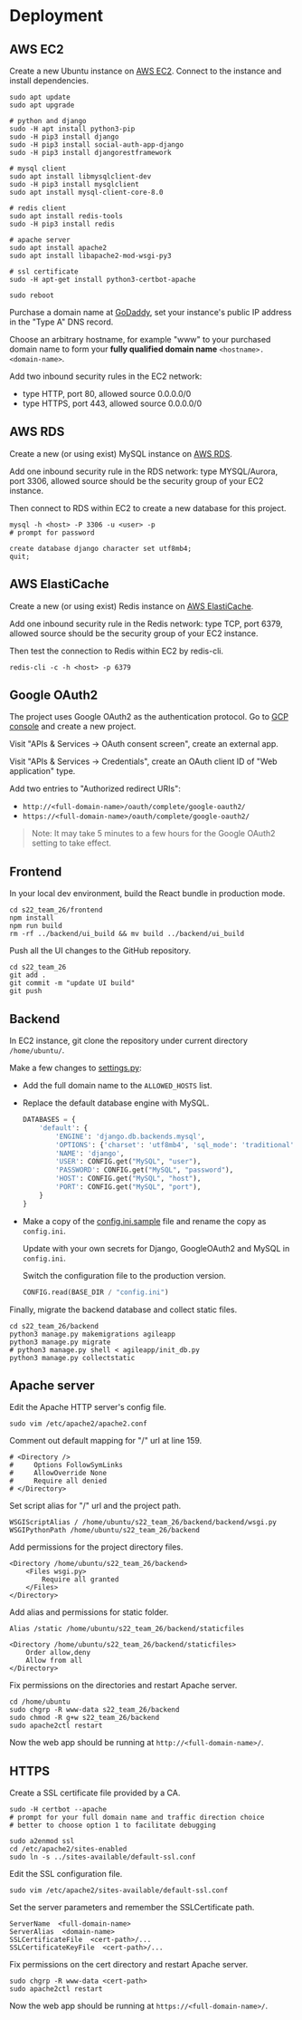 # Deployment

## AWS EC2

Create a new Ubuntu instance on [AWS EC2](https://aws.amazon.com/ec2/). Connect to the instance and install dependencies.

```shell
sudo apt update
sudo apt upgrade

# python and django
sudo -H apt install python3-pip
sudo -H pip3 install django
sudo -H pip3 install social-auth-app-django
sudo -H pip3 install djangorestframework

# mysql client
sudo apt install libmysqlclient-dev
sudo -H pip3 install mysqlclient
sudo apt install mysql-client-core-8.0

# redis client
sudo apt install redis-tools
sudo -H pip3 install redis

# apache server
sudo apt install apache2
sudo apt install libapache2-mod-wsgi-py3

# ssl certificate
sudo -H apt-get install python3-certbot-apache

sudo reboot
```

Purchase a domain name at [GoDaddy](https://www.godaddy.com/), set your instance's public IP address in the "Type A" DNS record.

Choose an arbitrary hostname, for example "www" to your purchased domain name to form your **fully qualified domain name** `<hostname>.<domain-name>`. 

Add two inbound security rules in the EC2 network:

+ type HTTP, port 80, allowed source 0.0.0.0/0
+ type HTTPS, port 443, allowed source 0.0.0.0/0

## AWS RDS

Create a new (or using exist) MySQL instance on [AWS RDS](https://aws.amazon.com/rds/).

Add one inbound security rule in the RDS network: type MYSQL/Aurora, port 3306, allowed source should be the security group of your EC2 instance.

Then connect to RDS within EC2 to create a new database for this project.

```shell
mysql -h <host> -P 3306 -u <user> -p
# prompt for password
```

```mysql
create database django character set utf8mb4;
quit;
```

## AWS ElastiCache

Create a new (or using exist) Redis instance on [AWS ElastiCache](https://aws.amazon.com/elasticache/).

Add one inbound security rule in the Redis network: type TCP, port 6379, allowed source should be the security group of your EC2 instance.

Then test the connection to Redis within EC2 by redis-cli.

```shell
redis-cli -c -h <host> -p 6379
```

## Google OAuth2

The project uses Google OAuth2 as the authentication protocol. Go to [GCP console](https://console.cloud.google.com/) and create a new project.

Visit "APIs & Services -> OAuth consent screen", create an external app.

Visit "APIs & Services -> Credentials", create an OAuth client ID of "Web application" type.

Add two entries to "Authorized redirect URIs":

+  `http://<full-domain-name>/oauth/complete/google-oauth2/`
+  `https://<full-domain-name>/oauth/complete/google-oauth2/`

> Note: It may take 5 minutes to a few hours for the Google OAuth2 setting to take effect.

## Frontend

In your local dev environment, build the React bundle in production mode.

```shell
cd s22_team_26/frontend
npm install
npm run build
rm -rf ../backend/ui_build && mv build ../backend/ui_build
```

Push all the UI changes to the GitHub repository.

```shell
cd s22_team_26
git add .
git commit -m "update UI build"
git push
```

## Backend

In EC2 instance, git clone the repository under current directory `/home/ubuntu/`.

Make a few changes to [settings.py](backend/backend/settings.py):

+ Add the full domain name to the `ALLOWED_HOSTS` list.

+ Replace the default database engine with MySQL.

  ```python
  DATABASES = {
      'default': {
          'ENGINE': 'django.db.backends.mysql',
          'OPTIONS': {'charset': 'utf8mb4', 'sql_mode': 'traditional'},
          'NAME': 'django',
          'USER': CONFIG.get("MySQL", "user"),
          'PASSWORD': CONFIG.get("MySQL", "password"),
          'HOST': CONFIG.get("MySQL", "host"),
          'PORT': CONFIG.get("MySQL", "port"),
      }
  }
  ```

+ Make a copy of the [config.ini.sample](backend/config.ini.sample) file and rename the copy as `config.ini`.

  Update with your own secrets for Django, GoogleOAuth2 and MySQL in `config.ini`.

  Switch the configuration file to the production version.
  
  ```python
  CONFIG.read(BASE_DIR / "config.ini")
  ```

Finally, migrate the backend database and collect static files.

```shell
cd s22_team_26/backend
python3 manage.py makemigrations agileapp
python3 manage.py migrate
# python3 manage.py shell < agileapp/init_db.py
python3 manage.py collectstatic
```

## Apache server

Edit the Apache HTTP server's config file.

```shell
sudo vim /etc/apache2/apache2.conf
```

Comment out default mapping for "/" url at line 159.

```
# <Directory />
#     Options FollowSymLinks
#     AllowOverride None
#     Require all denied
# </Directory>
```

Set script alias for "/" url and the project path.

```
WSGIScriptAlias / /home/ubuntu/s22_team_26/backend/backend/wsgi.py
WSGIPythonPath /home/ubuntu/s22_team_26/backend
```

Add permissions for the project directory files.

```
<Directory /home/ubuntu/s22_team_26/backend>
    <Files wsgi.py>
        Require all granted
    </Files>
</Directory>
```

Add alias and permissions for static folder.

```
Alias /static /home/ubuntu/s22_team_26/backend/staticfiles

<Directory /home/ubuntu/s22_team_26/backend/staticfiles>
    Order allow,deny
    Allow from all
</Directory>
```

Fix permissions on the directories and restart Apache server.

```shell
cd /home/ubuntu
sudo chgrp -R www-data s22_team_26/backend
sudo chmod -R g+w s22_team_26/backend
sudo apache2ctl restart
```

Now the web app should be running at `http://<full-domain-name>/`.

## HTTPS

Create a SSL certificate file provided by a CA.

```shell
sudo -H certbot --apache
# prompt for your full domain name and traffic direction choice
# better to choose option 1 to facilitate debugging

sudo a2enmod ssl
cd /etc/apache2/sites-enabled
sudo ln -s ../sites-available/default-ssl.conf
```

Edit the SSL configuration file.

```shell
sudo vim /etc/apache2/sites-available/default-ssl.conf
```

Set the server parameters and remember the SSLCertificate path.

```
ServerName  <full-domain-name>
ServerAlias  <domain-name>
SSLCertificateFile  <cert-path>/...
SSLCertificateKeyFile  <cert-path>/...
```

Fix permissions on the cert directory and restart Apache server.

```shell
sudo chgrp -R www-data <cert-path>
sudo apache2ctl restart
```

Now the web app should be running at `https://<full-domain-name>/`.

